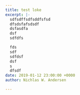 ```yaml
---
title: test loke
excerpt: |-
  sdfsdffsdfsddfsfsd
  dfsdsfafsdsdf
  dsfasdfa
  dsf
  sdfdfs

  fds
  sdf
  sdfdsf
  dsf
  s
  dfsdf
date: 2019-01-12 23:00:00 +0000
author: Nichlas W. Andersen

---
```

